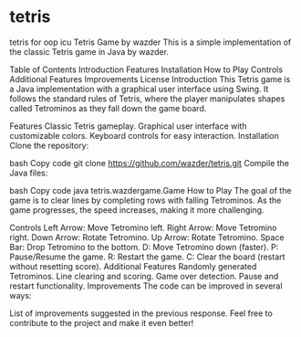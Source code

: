 # tetris
tetris for oop icu
Tetris Game by wazder This is a simple implementation of the classic Tetris game in Java by wazder.

Table of Contents Introduction Features Installation How to Play Controls Additional Features Improvements License Introduction This Tetris game is a Java implementation with a graphical user interface using Swing. It follows the standard rules of Tetris, where the player manipulates shapes called Tetrominos as they fall down the game board.

Features Classic Tetris gameplay. Graphical user interface with customizable colors. Keyboard controls for easy interaction. Installation Clone the repository:

bash Copy code git clone https://github.com/wazder/tetris.git Compile the Java files:

bash Copy code java tetris.wazdergame.Game How to Play The goal of the game is to clear lines by completing rows with falling Tetrominos. As the game progresses, the speed increases, making it more challenging.

Controls Left Arrow: Move Tetromino left. Right Arrow: Move Tetromino right. Down Arrow: Rotate Tetromino. Up Arrow: Rotate Tetromino. Space Bar: Drop Tetromino to the bottom. D: Move Tetromino down (faster). P: Pause/Resume the game. R: Restart the game. C: Clear the board (restart without resetting score). Additional Features Randomly generated Tetrominos. Line clearing and scoring. Game over detection. Pause and restart functionality. Improvements The code can be improved in several ways:

List of improvements suggested in the previous response. Feel free to contribute to the project and make it even better!
